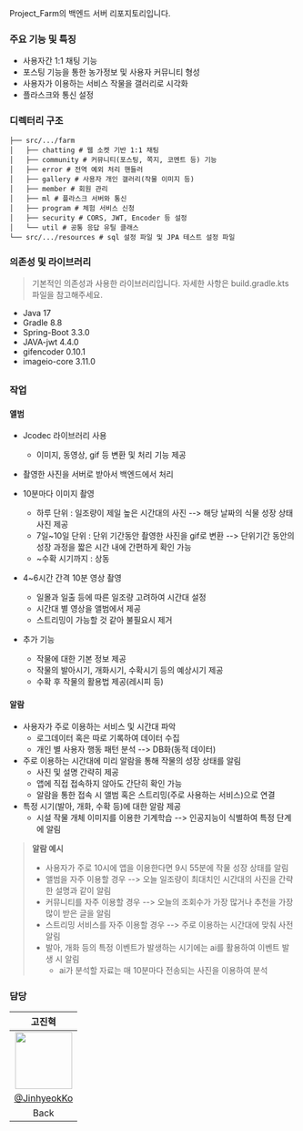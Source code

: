 Project_Farm의 백엔드 서버 리포지토리입니다.

### 주요 기능 및 특징
* 사용자간 1:1 채팅 기능
* 포스팅 기능을 통한 농가정보 및 사용자 커뮤니티 형성
* 사용자가 이용하는 서비스 작물을 갤러리로 시각화
* 플라스크와 통신 설정

### 디렉터리 구조
```
├── src/.../farm
│   ├── chatting # 웹 소켓 기반 1:1 채팅
│   ├── community # 커뮤니티(포스팅, 쪽지, 코멘트 등) 기능
│   ├── error # 전역 예외 처리 핸들러
│   ├── gallery # 사용자 개인 갤러리(작물 이미지 등)
│   ├── member # 회원 관리
│   ├── ml # 플라스크 서버와 통신
│   ├── program # 체험 서비스 신청
│   ├── security # CORS, JWT, Encoder 등 설정
│   └── util # 공통 응답 유틸 클래스
└── src/.../resources # sql 설정 파일 및 JPA 테스트 설정 파일
```
### 의존성 및 라이브러리
> 기본적인 의존성과 사용한 라이브러리입니다. 자세한 사항은 build.gradle.kts 파일을 참고해주세요.
* Java 17
* Gradle 8.8
* Spring-Boot 3.3.0
* JAVA-jwt 4.4.0
* gifencoder 0.10.1
* imageio-core 3.11.0
##
### 작업

#### 앨범
* Jcodec 라이브러리 사용
  * 이미지, 동영상, gif 등 변환 및 처리 기능 제공
* 촬영한 사진을 서버로 받아서 백엔드에서 처리

* 10분마다 이미지 촬영  
  * 하루 단위 : 일조량이 제일 높은 시간대의 사진 --> 해당 날짜의 식물 성장 상태 사진 제공  
  * 7일~10일 단위 : 단위 기간동안 촬영한 사진을 gif로 변환 --> 단위기간 동안의 성장 과정을 짧은 시간 내에 간편하게 확인 가능  
  * ~수확 시기까지 : 상동

* 4~6시간 간격 10분 영상 촬영  
  * 일몰과 일출 등에 따른 일조량 고려하여 시간대 설정  
  * 시간대 별 영상을 앨범에서 제공  
  * 스트리밍이 가능할 것 같아 불필요시 제거

* 추가 기능
  * 작물에 대한 기본 정보 제공  
  * 작물의 발아시기, 개화시기, 수확시기 등의 예상시기 제공  
  * 수확 후 작물의 활용법 제공(레시피 등)

#### 알람
* 사용자가 주로 이용하는 서비스 및 시간대 파악
  * 로그데이터 혹은 따로 기록하여 데이터 수집
  * 개인 별 사용자 행동 패턴 분석 --> DB화(동적 데이터)
* 주로 이용하는 시간대에 미리 알람을 통해 작물의 성장 상태를 알림
  * 사진 및 설명 간략히 제공
  * 앱에 직접 접속하지 않아도 간단히 확인 가능
  * 알람을 통한 접속 시 앨범 혹은 스트리밍(주로 사용하는 서비스)으로 연결
* 특정 시기(발아, 개화, 수확 등)에 대한 알람 제공
  * 시설 작물 개체 이미지를 이용한 기계학습 --> 인공지능이 식별하여 특정 단계에 알림

> **알람 예시**
> * 사용자가 주로 10시에 앱을 이용한다면 9시 55분에 작물 성장 상태를 알림
> * 앨범을 자주 이용할 경우 --> 오늘 일조량이 최대치인 시간대의 사진을 간략한 설명과 같이 알림
> * 커뮤니티를 자주 이용할 경우 --> 오늘의 조회수가 가장 많거나 추천을 가장 많이 받은 글을 알림
> * 스트리밍 서비스를 자주 이용할 경우 --> 주로 이용하는 시간대에 맞춰 사전 알림
> * 발아, 개화 등의 특정 이벤트가 발생하는 시기에는 ai를 활용하여 이벤트 발생 시 알림
>   * ai가 분석할 자료는 매 10분마다 전송되는 사진을 이용하여 분석

### 담당
|                                             고진혁                                           |
|:--------------------------------------------------------------------------------------------:|
| <img src="https://avatars.githubusercontent.com/u/160887371?v=4" width="100" height="100" /> |
|                         [@JinhyeokKo](https://github.com/JinhyeokKo)                         |
|                                             Back                                             |
